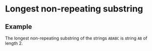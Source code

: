 # Longest non-repeating substring

## Example

The longest non-repeating substring of the strings `ABABC` is string `AB` of length 2.
